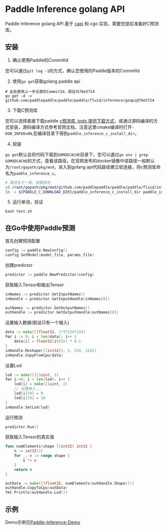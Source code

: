 # Paddle Inference golang API

Paddle Inference golang API 基于 [capi](../capi_exp) 和 cgo 实现，需要您提前准备好C预测库。

## 安装

1. 确认使用Paddle的CommitId

您可以通过`git log -1`的方式，确认您使用的Paddle版本的CommitId

2. 使用`go get`获取golang paddle api

```
# 此处使用上一步记录的CommitId，假设为76e5724
go get -d -v github.com/paddlepaddle/paddle/paddle/fluid/inference/goapi@76e5724
```

3. 下载C预测库

您可以选择直接下载paddle [c预测库, todo 提供下载方式]()，或通过源码编译的方式安装，源码编译方式参考官网文档，注意这里cmake编译时打开`-DON_INFER=ON`,在编译目录下得到`paddle_inference_c_install_dir`。


4. 软链

`go get`默认会将代码下载到`GOMODCACHE`目录下，您可以通过`go env | grep GOMODCACHE`的方式，查看该路径，在官网发布的docker镜像中该路径一般默认为`/root/gopath/pkg/mod`，进入到golang api代码路径建立软连接，将c预测库命名为`paddle_inference_c`。

```bash
# 路径名不一致，按需修改
cd /root/gopath/pkg/mod/github.com/paddlepaddle/paddle/paddle/fluid/inference/goapi\@v0.0.0-20210517084506-76e5724c16a5/
ln -s ${PADDLE_C_DOWNLOAD_DIR}/paddle_inference_c_install_dir paddle_inference_c
```

5. 运行单测，验证

```
bash test.sh
```

## 在Go中使用Paddle预测

首先创建预测配置
```go
config := paddle.NewConfig()
config.SetModel(model_file, params_file)
```

创建predictor
```go
predictor := paddle.NewPredictor(config)
```

获取输入Tensor和输出Tensor
```go
inNames := predictor.GetInputNames()
inHandle = predictor.GetInputHandle(inNames[0])

outNames := predictor.GetOutputNames()
outHandle := predictor.GetOutputHandle(outNames[0])
```

设置输入数据(假设只有一个输入)
```go
data := make([]float32, 1*3*224*224)
for i := 0; i < len(data); i++ {
    data[i] = float32(i%255) * 0.1
}
inHandle.Reshape([]int32{1, 3, 224, 224})
inHandle.CopyFromCpu(data)
```

设置Lod
```go
lod := make([][]uint, 2)
for i:=0; i < len(lod); i++ {
    lod[i] = make([]uint, 2)
    // 设置输入...
    lod[i][0] = 0
    lod[i][0] = 10
}
inHandle.SetLod(lod)
```

运行预测
```go
predictor.Run()
```

获取输入Tensor的真实值
```go
func numElements(shape []int32) int32 {
	n := int32(1)
	for _, v := range shape {
		n *= v
	}
	return n
}

outData := make([]float32, numElements(outHandle.Shape()))
outHandle.CopyToCpu(outData)
fmt.Println(outHandle.Lod())
```

## 示例

Demo示例见[Paddle-Inference-Demo](https://github.com/PaddlePaddle/Paddle-Inference-Demo/tree/master/go)

